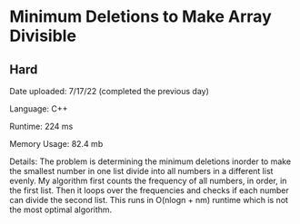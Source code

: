 
# Minimum Deletions to Make Array Divisible

## Hard

Date uploaded: 7/17/22 (completed the previous day)

Language: C++

Runtime: 224 ms

Memory Usage: 82.4 mb

Details: The problem is determining the minimum deletions inorder to make the smallest number in one list divide into all numbers in a different list evenly. My algorithm first counts the frequency of all numbers, in order, in the first list. Then it loops over the frequencies and checks if each number can divide the second list. This runs in O(nlogn + nm) runtime which is not the most optimal algorithm.
